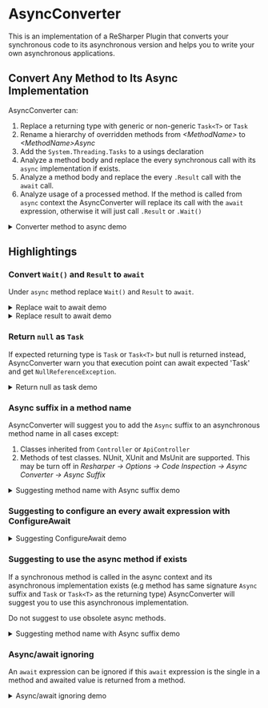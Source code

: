# AsyncConverter

This is an implementation of a ReSharper Plugin that converts your synchronous code to its asynchronous version and helps you to write your own asynchronous applications.

## Convert Any Method to Its Async Implementation

AsyncConverter can:

1. Replace a returning type with generic or non-generic `Task<T>` or `Task`
2. Rename a hierarchy of overridden methods from _&lt;MethodName&gt;_ to _&lt;MethodName&gt;Async_
3. Add the `System.Threading.Tasks` to a usings declaration
4. Analyze a method body and replace the every synchronous call with its `async` implementation if exists.
5. Analyze a method body and replace the every `.Result` call with the `await` call.
6. Analyze usage of a processed method. If the method is called from `async` context the AsyncConverter will replace its call with the `await` expression, otherwise it will just call `.Result` or `.Wait()`

<details>
    <summary>Converter method to async demo</summary>

![Converter method to async](ReadMe/MethodToAsyncConverter.gif)
</details>

## Highlightings

### Convert `Wait()` and `Result` to `await`

Under `async` method replace `Wait()` and `Result` to `await`.

<details>
    <summary>Replace wait to await demo</summary>

![Replace wait to await](ReadMe/ReplaceWait.gif)
</details>

<details>
    <summary>Replace result to await demo</summary>

![Replace result to await](ReadMe/ReplaceResult.gif)
</details>

### Return `null` as `Task`

If expected returning type is `Task` or `Task<T>` but null is returned instead, AsyncConverter warn you that execution point can await expected 'Task' and get `NullReferenceException`.

<details>
    <summary>Return null as task demo</summary>

    ![Return null as task](ReadMe/ReturnNullAsTask.gif)
</details>

### Async suffix in a method name

AsyncConverter will suggest you to add the `Async` suffix to an asynchronous method name in all cases except:

1. Classes inherited from `Controller` or `ApiController`
2. Methods of test classes. NUnit, XUnit and MsUnit are supported. This may be turn off in _Resharper &rarr; Options &rarr; Code Inspection &rarr; Async Converter &rarr; Async Suffix_

<details>
    <summary>Suggesting method name with Async suffix demo</summary>

![Suggesting method name with Async suffix](ReadMe/Naming.gif)
</details>

### Suggesting to configure an every await expression with ConfigureAwait

<details>
    <summary>Suggesting ConfigureAwait demo</summary>

![Suggesting ConfigureAwait](ReadMe/ConfigureAwait.gif)
</details>

### Suggesting to use the async method if exists

If a synchronous method is called in the async context and its asynchronous implementation exists (e.g method has same signature `Async` suffix and `Task` or `Task<T>` as the returning type) AsyncConverter will suggest you to use this asynchronous implementation.

Do not suggest to use obsolete async methods.

<details>
    <summary>Suggesting method name with Async suffix demo</summary>

![Suggesting method name with Async suffix](ReadMe/CanBeUseAsyncMethod.gif)
</details>

### Async/await ignoring

An `await` expression can be ignored if this `await` expression is the single in a method and awaited value is returned from a method.

<details>
    <summary>Async/await ignoring demo</summary>

![Async/await ignoring](ReadMe/AsyncAwaitMayBeElided.gif)
</details>

